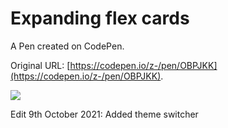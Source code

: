 # Expanding flex cards

A Pen created on CodePen.

Original URL: [https://codepen.io/z-/pen/OBPJKK](https://codepen.io/z-/pen/OBPJKK).

![](https://i.imgur.com/W6mroTN.gif)

Edit 9th October 2021: Added theme switcher